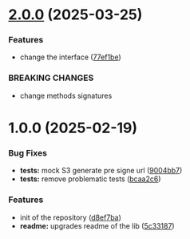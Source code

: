 # [2.0.0](https://github.com/Sagacify/s3-handler/compare/v1.0.0...v2.0.0) (2025-03-25)


### Features

* change the interface ([77ef1be](https://github.com/Sagacify/s3-handler/commit/77ef1beced6d04aedb606ffec57e9aaba7522ee3))


### BREAKING CHANGES

* change methods signatures

# 1.0.0 (2025-02-19)


### Bug Fixes

* **tests:** mock S3 generate pre signe url ([9004bb7](https://github.com/Sagacify/s3-handler/commit/9004bb7b5c52a6d304b2c8118e310f38bf61e862))
* **tests:** remove problematic tests ([bcaa2c6](https://github.com/Sagacify/s3-handler/commit/bcaa2c6a089c050abdfa670ac293e1a096c73a37))


### Features

* init of the repository ([d8ef7ba](https://github.com/Sagacify/s3-handler/commit/d8ef7baaa10ab430057d3b9dd596c235c33a81c4))
* **readme:** upgrades readme of the lib ([5c33187](https://github.com/Sagacify/s3-handler/commit/5c33187266be53ec352e6b4c949529e6b9779eae))
